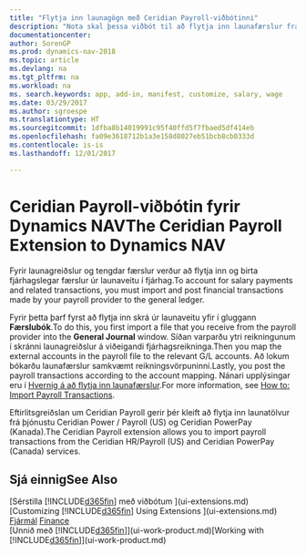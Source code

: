 ```yaml
---
title: "Flytja inn launagögn með Ceridian Payroll-viðbótinni"
description: "Nota skal þessa viðbót til að flytja inn launafærslur frá Ceridian HR/Payroll (BNA) og Ceridian PowerPay (Kanada) þjónustunum."
documentationcenter: 
author: SorenGP
ms.prod: dynamics-nav-2018
ms.topic: article
ms.devlang: na
ms.tgt_pltfrm: na
ms.workload: na
ms. search.keywords: app, add-in, manifest, customize, salary, wage
ms.date: 03/29/2017
ms.author: sgroespe
ms.translationtype: HT
ms.sourcegitcommit: 1dfba8b14019991c95f40ffd5f7fbaed5df414eb
ms.openlocfilehash: fa09e3618712b1a3e158d8027eb51bcb8cb0333d
ms.contentlocale: is-is
ms.lasthandoff: 12/01/2017

---
```

# <a name="the-ceridian-payroll-extension-to-dynamics-nav"></a><span data-ttu-id="f172e-103">Ceridian Payroll-viðbótin fyrir Dynamics NAV</span><span class="sxs-lookup"><span data-stu-id="f172e-103">The Ceridian Payroll Extension to Dynamics NAV</span></span>
<span data-ttu-id="f172e-104">Fyrir launagreiðslur og tengdar færslur verður að flytja inn og birta fjárhagslegar færslur úr launaveitu í fjárhag.</span><span class="sxs-lookup"><span data-stu-id="f172e-104">To account for salary payments and related transactions, you must import and post financial transactions made by your payroll provider to the general ledger.</span></span>

<span data-ttu-id="f172e-105">Fyrir þetta þarf fyrst að flytja inn skrá úr launaveitu yfir í gluggann **Færslubók**.</span><span class="sxs-lookup"><span data-stu-id="f172e-105">To do this, you first import a file that you receive from the payroll provider into the **General Journal** window.</span></span> <span data-ttu-id="f172e-106">Síðan varparðu ytri reikningunum í skránni launagreiðslur á viðeigandi fjárhagsreikninga.</span><span class="sxs-lookup"><span data-stu-id="f172e-106">Then you map the external accounts in the payroll file to the relevant G/L accounts.</span></span> <span data-ttu-id="f172e-107">Að lokum bókarðu launafærslur samkvæmt reikningsvörpuninni.</span><span class="sxs-lookup"><span data-stu-id="f172e-107">Lastly, you post the payroll transactions according to the account mapping.</span></span> <span data-ttu-id="f172e-108">Nánari upplýsingar eru í [Hvernig á að flytja inn launafærslur](finance-how-import-payroll-transactions.md).</span><span class="sxs-lookup"><span data-stu-id="f172e-108">For more information, see [How to: Import Payroll Transactions](finance-how-import-payroll-transactions.md).</span></span>

<span data-ttu-id="f172e-109">Eftirlitsgreiðslan um Ceridian Payroll gerir þér kleift að flytja inn launatölvur frá þjónustu Ceridian Power / Payroll (US) og Ceridian PowerPay (Kanada).</span><span class="sxs-lookup"><span data-stu-id="f172e-109">The Ceridian Payroll extension allows you to import payroll transactions from the Ceridian HR/Payroll (US) and Ceridian PowerPay (Canada) services.</span></span>

## <a name="see-also"></a><span data-ttu-id="f172e-110">Sjá einnig</span><span class="sxs-lookup"><span data-stu-id="f172e-110">See Also</span></span>
<span data-ttu-id="f172e-111">[Sérstilla [!INCLUDE[d365fin](includes/d365fin_md.md)] með viðbótum ](ui-extensions.md)  </span><span class="sxs-lookup"><span data-stu-id="f172e-111">[Customizing [!INCLUDE[d365fin](includes/d365fin_md.md)] Using Extensions ](ui-extensions.md)  </span></span>  
<span data-ttu-id="f172e-112">[Fjármál](finance.md)  </span><span class="sxs-lookup"><span data-stu-id="f172e-112">[Finance](finance.md)  </span></span>  
<span data-ttu-id="f172e-113">[Unnið með [!INCLUDE[d365fin](includes/d365fin_md.md)]](ui-work-product.md)</span><span class="sxs-lookup"><span data-stu-id="f172e-113">[Working with [!INCLUDE[d365fin](includes/d365fin_md.md)]](ui-work-product.md)</span></span>

